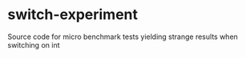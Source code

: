 switch-experiment
=================

Source code for micro benchmark tests yielding strange results when switching on int